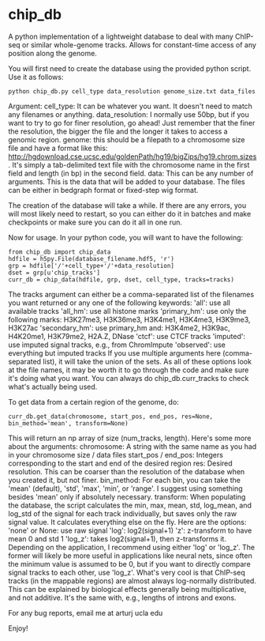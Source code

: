 # chip_db
A python implementation of a lightweight database to deal with many ChIP-seq or similar whole-genome tracks. Allows for constant-time access of any position along the genome.

You will first need to create the database using the provided python script. Use it as follows:

 	python chip_db.py cell_type data_resolution genome_size.txt data_files

Argument:
cell_type: It can be whatever you want. It doesn't need to match any filenames or anything.
data_resolution: I normally use 50bp, but if you want to try to go for finer resolution, go ahead! Just remember that the finer the resolution, the bigger the file and the longer it takes to access a genomic region.
genome: this should be a filepath to a chromosome size file and have a format like this: http://hgdownload.cse.ucsc.edu/goldenPath/hg19/bigZips/hg19.chrom.sizes. It's simply a tab-delimited text file with the chromosome name in the first field and length (in bp) in the second field.
data: This can be any number of arguments. This is the data that will be added to your database. The files can be either in bedgraph format or fixed-step wig format.

The creation of the database will take a while. If there are any errors, you will most likely need to restart, so you can either do it in batches and make checkpoints or make sure you can do it all in one run.

Now for usage. In your python code, you will want to have the following:

	from chip_db import chip_data
	hdfile = h5py.File(database_filename.hdf5, 'r')
	grp = hdfile['/'+cell_type+'/'+data_resolution]
	dset = grp[u'chip_tracks']
	curr_db = chip_data(hdfile, grp, dset, cell_type, tracks=tracks)

The tracks argument can either be a comma-separated list of the filenames you want returned or any one of the following keywords:
	'all': use all available tracks
	'all_hm': use all histone marks
	'primary_hm': use only the following marks: H3K27me3, H3K36me3, H3K4me1, H3K4me3, H3K9me3, H3K27ac
	'secondary_hm': use primary_hm and: H3K4me2, H3K9ac, H4K20me1, H3K79me2, H2A.Z, DNase
	'ctcf': use CTCF tracks
	'imputed': use imputed signal tracks, e.g., from ChromImpute
	'observed': use everything but imputed tracks
If you use multiple arguments here (comma-separated list), it will take the union of the sets. As all of these options look at the file names, it may be worth it to go through the code and make sure it's doing what you want. You can always do chip_db.curr_tracks to check what's actually being used.

To get data from a certain region of the genome, do:

	curr_db.get_data(chromosome, start_pos, end_pos, res=None, bin_method='mean', transform=None)

This will return an np array of size (num_tracks, length). Here's some more about the arguments:
chromosome: A string with the same name as you had in your chromosome size / data files
start_pos / end_pos: Integers corresponding to the start and end of the desired region
res: Desired resolution. This can be coarser than the resolution of the database when you created it, but not finer.
bin_method: For each bin, you can take the 'mean' (default), 'std', 'max', 'min', or 'range'. I suggest using something besides 'mean' only if absolutely necessary.
transform: When populating the database, the script calculates the min, max, mean, std, log_mean, and log_std of the signal for each track individually, but saves only the raw signal value. It calculates everything else on the fly. Here are the options:
	'none' or None: use raw signal
	'log': log2(signal+1)
	'z': z-transform to have mean 0 and std 1
	'log_z': takes log2(signal+1), then z-transforms it.
Depending on the application, I recommend using either 'log' or 'log_z'. The former will likely be more useful in applications like neural nets, since often the minimum value is assumed to be 0, but if you want to directly compare signal tracks to each other, use 'log_z'. What's very cool is that ChIP-seq tracks (in the mappable regions) are almost always log-normally distributed. This can be explained by biological effects generally being multiplicative, and not additive. It's the same with, e.g., lengths of introns and exons.

For any bug reports, email me at arturj ucla edu

Enjoy!
